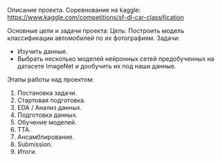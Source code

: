﻿Описание проекта.
Соревнование на kaggle: https://www.kaggle.com/competitions/sf-dl-car-classification

Основные цели и задачи проекта:
Цель: Построить модель классификации автомобилей по их фотографиям.
Задачи: 
- Изучить данные.
- Выбрать несколько моделей нейронных сетей предобученных на датасете ImageNet и дообучить их под наши данные.

Этапы работы над проектом:
1) Постановка задачи.
2) Стартовая подготовка.
3) EDA / Анализ данных.
4) Подготовка данных.
5) Обучение моделей.
6) TTA.
7) Ансамблирование.
8) Submission.
9) Итоги.
